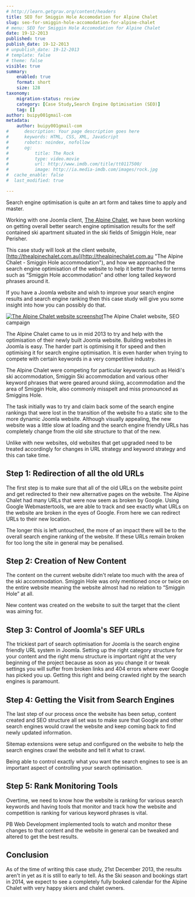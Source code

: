 ```yaml
---
# http://learn.getgrav.org/content/headers
title: SEO for Smiggin Hole Accomodation for Alpine Chalet
slug: seo-for-smiggin-hole-accomodation-for-alpine-chalet
# menu: SEO for Smiggin Hole Accomodation for Alpine Chalet
date: 19-12-2013
published: true
publish_date: 19-12-2013
# unpublish_date: 19-12-2013
# template: false
# theme: false
visible: true
summary:
    enabled: true
    format: short
    size: 128
taxonomy:
    migration-status: review
    category: [Case Study,Search Engine Optimisation (SEO)]
    tag: []
author: buipy001gmail-com
metadata:
    author: buipy001gmail-com
#      description: Your page description goes here
#      keywords: HTML, CSS, XML, JavaScript
#      robots: noindex, nofollow
#      og:
#          title: The Rock
#          type: video.movie
#          url: http://www.imdb.com/title/tt0117500/
#          image: http://ia.media-imdb.com/images/rock.jpg
#  cache_enable: false
#  last_modified: true

---
```


Search engine optimisation is quite an art form and takes time to apply and master.

Working with one Joomla client, [The Alpine Chalet](http://thealpinechalet.com.au "The Alpine Chalet website"), we have been working on getting overall better search engine optimisation results for the self contained ski apartment situated in the ski fields of Smiggin Hole, near Perisher.

This case study will look at the client website, [http://thealpinechalet.com.au](http://thealpinechalet.com.au "The Alpine Chalet - Smiggin Hole accommodation"), and how we approached the search engine optimisation of the website to help it better thanks for terms such as “Smiggin Hole accommodation” and other long tailed keyword phrases around it.

If you have a Joomla website and wish to improve your search engine results and search engine ranking then this case study will give you some insight into how you can possibly do that.

[![The Alpine Chalet website screenshot](/images/2013/12/the-alpine-chalet-smiggin-hole-accomodation.jpg)](/images/2013/12/the-alpine-chalet-smiggin-hole-accomodation.jpg)The Alpine Chalet website, SEO campaign



The Alpine Chalet came to us in mid 2013 to try and help with the optimisation of their newly built Joomla website. Building websites in Joomla is easy. The harder part is optimising it for speed and then optimising it for search engine optimisation. It is even harder when trying to compete with certain keywords in a very competitive industry.

The Alpine Chalet were competing for particular keywords such as Heidi's ski accommodation, Smiggin Ski accommodation and various other keyword phrases that were geared around skiing, accommodation and the area of Smiggin Hole, also commonly misspelt and miss pronounced as Smiggins Hole.

The task initially was to try and claim back some of the search engine rankings that were lost in the transition of the website fro a static site to the more dynamic Joomla website. Although visually appealing, the new website was a little slow at loading and the search engine friendly URLs has completely change from the old site structure to that of the new.

Unlike with new websites, old websites that get upgraded need to be treated accordingly for changes in URL strategy and keyword strategy and this can take time.

## Step 1: Redirection of all the old URLs

The first step is to make sure that all of the old URLs on the website point and get redirected to their new alternative pages on the website. The Alpine Chalet had many URLs that were now seem as broken by Google. Using Google Webmastertools, we are able to track and see exactly what URLs on the website are broken in the eyes of Google. From here we can redirect URLs to their new location.

The longer this is left untouched, the more of an impact there will be to the overall search engine ranking of the website. If these URLs remain broken for too long the site in general may be penalised.

## Step 2: Creation of New Content

The content on the current website didn't relate too much with the area of the ski accommodation. Smiggin Hole was only mentioned once or twice on the entire website meaning the website almost had no relation to “Smiggin Hole” at all.

New content was created on the website to suit the target that the client was aiming for.

## Step 3: Control of Joomla's SEF URLs

The trickiest part of search optimisation for Joomla is the search engine friendly URL system in Joomla. Setting up the right category structure for your content and the right menu structure is important right at the very beginning of the project because as soon as you change it or tweak settings you will suffer from broken links and 404 errors where ever Google has picked you up. Getting this right and being crawled right by the search engines is paramount.

## Step 4: Getting the Visit from Search Engines

The last step of our process once the website has been setup, content created and SEO structure all set was to make sure that Google and other search engines would crawl the website and keep coming back to find newly updated information.

Sitemap extensions were setup and configured on the website to help the search engines crawl the website and tell it what to crawl.

Being able to control exactly what you want the search engines to see is an important aspect of controlling your search optimisation.

## Step 5: Rank Monitoring Tools

Overtime, we need to know how the website is ranking for various search keywords and having tools that monitor and track how the website and competition is ranking for various keyword phrases is vital.

PB Web Development implemented tools to watch and monitor these changes to that content and the website in general can be tweaked and altered to get the best results.

## Conclusion

As of the time of writing this case study, 21st December 2013, the results aren't in yet as it is still to early to tell. As the Ski season and bookings start in 2014, we expect to see a completely fully booked calendar for the Alpine Chalet with very happy skiers and chalet owners.